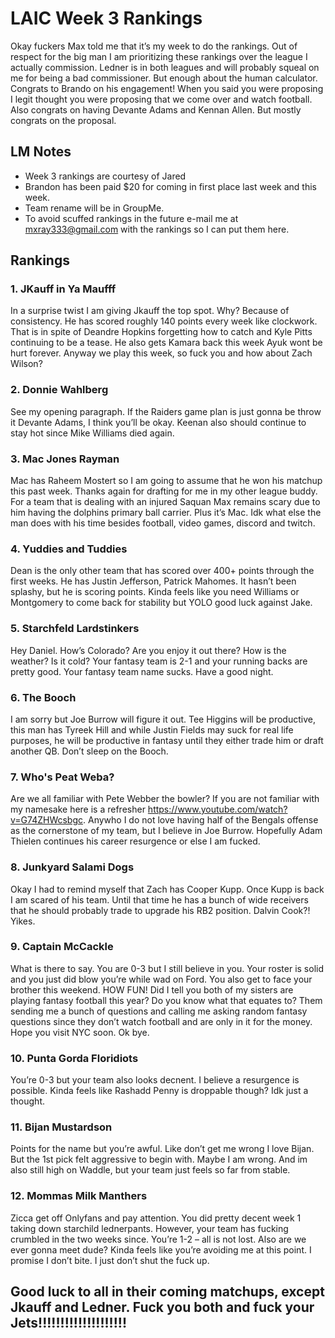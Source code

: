 # LAIC Week 3 Rankings

Okay fuckers Max told me that it’s my week to do the rankings. Out of respect for the big man I am prioritizing these rankings over the league I actually commission. Ledner is in both leagues and will probably squeal on me for being a bad commissioner. But enough about the human calculator.  Congrats to Brando on his engagement! When you said you were proposing I legit thought you were proposing that we come over and watch football. Also congrats on having Devante Adams and Kennan Allen. But mostly congrats on the proposal.

## **LM Notes**

- Week 3 rankings are courtesy of Jared
- Brandon has been paid $20 for coming in first place last week and this week. 
- Team rename will be in GroupMe.
- To avoid scuffed rankings in the future e-mail me at mxray333@gmail.com with the rankings so I can put them here.

## Rankings

### 1. JKauff in Ya Maufff

In a surprise twist I am giving Jkauff the top spot. Why? Because of consistency. He has scored roughly 140 points every week like clockwork. That is in spite of Deandre Hopkins forgetting how to catch and Kyle Pitts continuing to be a tease. He also gets Kamara back this week Ayuk wont be hurt forever. Anyway we play this week, so fuck you and how about Zach Wilson?

### 2. Donnie Wahlberg

See my opening paragraph. If the Raiders game plan is just gonna be throw it Devante Adams, I think you’ll be okay. Keenan also should continue to stay hot since Mike Williams died again.

### 3. Mac Jones Rayman 

Mac has Raheem Mostert so I am going to assume that he won his matchup this past week. Thanks again for drafting for me in my other league buddy. For a team that is dealing with an injured Saquan Max remains scary due to him having the dolphins primary ball carrier. Plus it’s Mac. Idk what else the man does with his time besides football, video games, discord and twitch.

### 4. Yuddies and Tuddies 

Dean is the only other team that has scored over 400+ points through the first weeks. He has Justin Jefferson, Patrick Mahomes. It hasn’t been splashy, but he is scoring points. Kinda feels like you need Williams or Montgomery to come back for stability but YOLO good luck against Jake.

### 5. Starchfeld Lardstinkers 

Hey Daniel. How’s Colorado? Are you enjoy it out there? How is the weather? Is it cold? Your fantasy team is 2-1 and your running backs are pretty good. Your fantasy team name sucks. Have a good night.

### 6. The Booch

I am sorry but Joe Burrow will figure it out. Tee Higgins will be productive, this man has Tyreek Hill and while Justin Fields may suck for real life purposes, he will be productive in fantasy until they either trade him or draft another QB. Don’t sleep on the Booch.

### 7. Who's Peat Weba? 

Are we all familiar with Pete Webber the bowler? If you are not familiar with my namesake here is a refresher https://www.youtube.com/watch?v=G74ZHWcsbgc. Anywho I do not love having half of the Bengals offense as the cornerstone of my team, but I believe in Joe Burrow. Hopefully Adam Thielen continues his career resurgence or else I am fucked.

### 8. Junkyard Salami Dogs

Okay I had to remind myself that Zach has Cooper Kupp. Once Kupp is back I am scared of his team. Until that time he has a bunch of wide receivers that he should probably trade to upgrade his RB2 position. Dalvin Cook?! Yikes.

### 9. Captain McCackle 

What is there to say. You are 0-3 but I still believe in you. Your roster is solid and you just did blow you’re while wad on Ford. You also get to face your brother this weekend. HOW FUN! Did I tell you both of my sisters are playing fantasy football this year? Do you know what that equates to? Them sending me a bunch of questions and calling me asking random fantasy questions since they don’t watch football and are only in it for the money. Hope you visit NYC soon. Ok bye.

### 10. Punta Gorda Floridiots 

You’re 0-3 but your team also looks decnent. I believe a resurgence is possible. Kinda feels like Rashadd Penny is droppable though? Idk just a thought.

### 11. Bijan Mustardson

Points for the name but you’re awful. Like don’t get me wrong I love Bijan. But the 1st pick felt aggressive to begin with. Maybe I am wrong. And im also still high on Waddle, but your team just feels so far from stable.

### 12. Mommas Milk Manthers

Zicca get off Onlyfans and pay attention. You did pretty decent week 1 taking down starchild lednerpants. However, your team has fucking crumbled in the two weeks since. You’re 1-2 – all is not lost. Also are we ever gonna meet dude? Kinda feels like you’re avoiding me at this point. I promise I don’t bite. I just don’t shut the fuck up.


## Good luck to all in their coming matchups, except Jkauff and Ledner. Fuck you both and fuck your Jets!!!!!!!!!!!!!!!!!!!!
